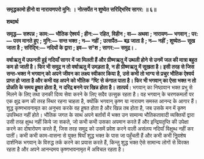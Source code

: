 **समृद्धकामो हीनो वा नारायणपरो मुनि: ।** **नोत्सर्पेत न शुष्येत सरिद्भिरिव सागर: ॥ ६॥** 

**शब्दार्थ** 

**समृद्ध—** **सश्पन्न** **; काम:—** **भौतिक ऐश्वर्य** **; हीन:—** **रहित, विहीन** **; वा—** **अथवा** **; नारायण—** **भगवान्** **; पर:—** **परम मानते हुए** **;** **मुनि:—** **सन्त भक्त** **; न—** **नहीं** **; उत्सर्पेत—** **बढ़ जाता है** **; न—** **नहीं** **; शुष्येत—** **सूख जाता है** **; सरिद्भि:—** **नदियों के द्वारा** **; इव—** **स²श** **; सागर:—** **समुद्र।** **.** 

**वर्षाऋतु में उफनती हुई नदियाँ सागर में जा मिलती हैं और ग्रीष्मऋतु में उथली होने से उनमें** **जल की मात्रा बहुत कम हो जाती है। फिर भी समुद्र न तो वर्षाऋतु में उमड़ता है, न ही ग्रीष्मऋतु** **में सूखता है। इसी तरह से जिस सन्त-भक्त ने भगवान् को अपने जीवन का लक्ष्य स्वीकार किया** **है, उसे कभी तो भाग्य से प्रचुर भौतिक ऐश्वर्य प्राप्त हो जाता है और कभी वह अपने को भौतिक** **²ष्टि से कंगाल पाता है। फिर भी भगवान् का ऐसा भक्त न तो प्रोन्नति के समय हॢषत होता है, न** **दरिद्र बनने पर खिन्न होता है।** **तात्पर्य :** भगवान् का निष्ठावान भक्त प्रभु से मिलने के लिए तथा उनकी दिव्य सेवा करने के लिए सदैव उत्सुक रहता है। वह भगवान् के चरणकमलों पर एक क्षुद्र कण की तरह स्थिर रहना चाहता है, क्योंकि भगवान् कृष्ण या नारायण समस्त आनन्द के आगार हैं। शुद्ध कृष्णभावनामृत का अनुभव करके वह हॢषत होता है और खिन्न तब होता है, जब उसके मन में कृष्ण उपस्थित नहीं होते। भौतिक जगत के साथ अपने बर्तावों में भक्त उन सामान्य भौतिकतावादी व्यक्तियों द्वारा उसी तरह क्षुब्ध नहीं किये जा सकते, जो कभी कभी उसका अपमान करते हैं और इन्द्रियतृप्ति की उपेक्षा करने का दोषारोपण करते हैं, जिस तरह समुद्र को उसमें प्रवेश करने वाली असंलय नदियाँ विक्षुब्ध नहीं कर पातीं। कभी कभी काम-वासना से युक्त षियाँ शुद्ध भक्त के पास जा पहुँचती हैं और कभी कभी निॢवशेष दार्शनिक भगवान् के विरुद्ध तर्क करने का प्रयास करते हैं, किन्तु शुद्ध भक्त ऐसे सामान्य लोगों से विरक्त रहता है और अपने आनन्दमय कृष्णभावनामृत में अविचल रहता है।  